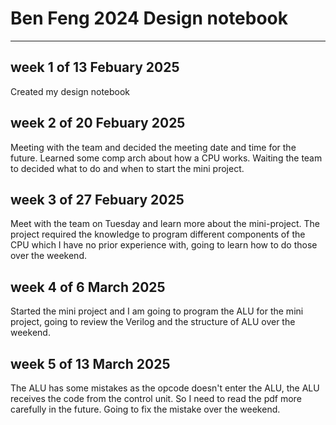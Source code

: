 # Ben Feng 2024 Design notebook
--------------------------------------
## week 1 of 13 Febuary 2025

Created my design notebook 

## week 2 of 20 Febuary 2025

Meeting with the team and decided the meeting date and time for the future. Learned some comp arch about how a CPU works. Waiting the team to decided what to do and when to start the mini project.

## week 3 of 27 Febuary 2025

Meet with the team on Tuesday and learn more about the mini-project. The project required the knowledge to program different components of the CPU which I have no prior experience with, going to learn how to do those over the weekend. 

## week 4 of 6 March 2025

Started the mini project and I am going to program the ALU for the mini project, going to review the Verilog and the structure of ALU over the weekend. 

## week 5 of 13 March 2025

The ALU has some mistakes as the opcode doesn't enter the ALU, the ALU receives the code from the control unit. So I need to read the pdf more carefully in the future. Going to fix the mistake over the weekend. 
